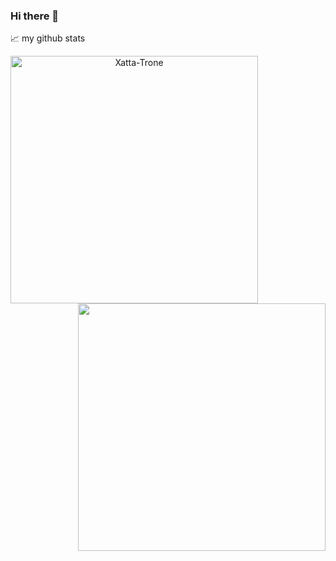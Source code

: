 ### Hi there 👋

<!--
**Xatta-Trone/Xatta-Trone** is a ✨ _special_ ✨ repository because its `README.md` (this file) appears on your GitHub profile.

Here are some ideas to get you started:

- 🔭 I’m currently working on ...
- 🌱 I’m currently learning ...
- 👯 I’m looking to collaborate on ...
- 🤔 I’m looking for help with ...
- 💬 Ask me about ...
- 📫 How to reach me: ...
- 😄 Pronouns: ...
- ⚡ Fun fact: ...
-->


📈 my github stats

<p align=center>
  <div align=center>
    <a href="https://github.com/Xatta-Trone/github-readme-streak-stats" title="Go to Source">
      <img align="left" width=396 src="https://github-readme-streak-stats.herokuapp.com/?user=Xatta-Trone&theme=react&border=61dafb&hide_border=true" alt="Xatta-Trone" />
    </a>
    <a href="https://github.com/Xatta-Trone/github-readme-stats" title="Go to Source">
      <img align="right" width=396 src="https://github-readme-stats.vercel.app/api?username=Xatta-Trone&show_icons=true&theme=react&border_color=61dafb&hide_border=true" />
    </a>
  </div>
  <br><br><br><br><br><br><br><br><br>
<!--   <div align=center>
    <a href="https://github.com/Xatta-Trone/github-readme-stats">
      <img width=325 align="center" src="https://github-readme-stats.vercel.app/api/top-langs/?username=Xatta-Trone&hide=c%23,powershell,Mathematica,Ruby,Objective-C,Objective-C%2b%2b,Cuda&title_color=61dafb&text_color=ffffff&icon_color=61dafb&bg_color=20232a&langs_count=8&layout=compact&border_color=61dafb&hide_border=true" />
    </a>
  </div> -->
  <br>
<!--   <img src="https://activity-graph.herokuapp.com/graph?username=Xatta-Trone&theme=react-dark&bg_color=20232a&hide_border=true" width="100%"/> -->
</p>
